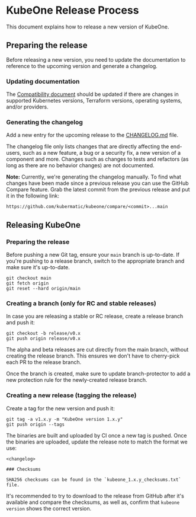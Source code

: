 # KubeOne Release Process

This document explains how to release a new version of KubeOne.

## Preparing the release

Before releasing a new version, you need to update the documentation
to reference to the upcoming version and generate a changelog.

### Updating documentation

The [Compatibility document][docs-compatibility] should be updated if there
are changes in supported Kubernetes versions, Terraform versions, operating
systems, and/or providers.

### Generating the changelog

Add a new entry for the upcoming release to the [CHANGELOG.md][changelog] file.

The changelog file only lists changes that are directly affecting
the end-users, such as a new feature, a bug or a security fix, a new
version of a component and more. Changes such as changes to tests and
refactors (as long as there are no behavior changes) are not documented.

**Note:** Currently, we're generating the changelog manually.
To find what changes have been made since a previous release
you can use the GitHub Compare feature. Grab the latest
commit from the previous release and put it in the
following link:
```
https://github.com/kubermatic/kubeone/compare/<commit>...main
```

## Releasing KubeOne

### Preparing the release

Before pushing a new Git tag, ensure your `main` branch is up-to-date.
If you're pushing to a release branch, switch to the appropriate branch and
make sure it's up-to-date.

```
git checkout main
git fetch origin
git reset --hard origin/main
```

### Creating a branch (only for RC and stable releases)

In case you are releasing a stable or RC release, create a release
branch and push it:

```
git checkout -b release/v0.x
git push origin release/v0.x
```

The alpha and beta releases are cut directly from the main branch,
without creating the release branch. This ensures we don't have to
cherry-pick each PR to the release branch.

Once the branch is created, make sure to update branch-protector to add a new
protection rule for the newly-created release branch.

### Creating a new release (tagging the release)

Create a tag for the new version and push it:

```
git tag -a v1.x.y -m "KubeOne version 1.x.y"
git push origin --tags
```

The binaries are built and uploaded by CI once a new tag is pushed.
Once the binaries are uploaded, update the release note to match the format
we use:

```
<changelog>

### Checksums

SHA256 checksums can be found in the `kubeone_1.x.y_checksums.txt` file.
```

It's recommended to try to download to the release from GitHub after it's
available and compare the checksums, as well as, confirm that `kubeone version`
shows the correct version.

[docs-compatibility]: https://docs.kubermatic.com/kubeone/v1.6/architecture/compatibility/
[changelog]: https://github.com/kubermatic/kubeone/blob/main/CHANGELOG.md

